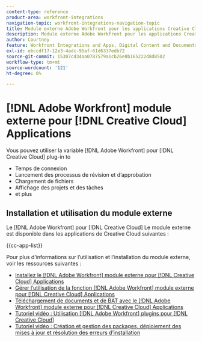```yaml
---
content-type: reference
product-area: workfront-integrations
navigation-topic: workfront-integrations-navigation-topic
title: Module externe Adobe Workfront pour les applications Creative Cloud
description: Module externe Adobe Workfront pour les applications Creative Cloud
author: Courtney
feature: Workfront Integrations and Apps, Digital Content and Documents
exl-id: ebccdf17-12e3-4adc-95af-61d6337edb72
source-git-commit: 15307cd34aa0787579a1cb26e0b165222d8d8502
workflow-type: tm+mt
source-wordcount: '121'
ht-degree: 0%

---
```



# [!DNL Adobe Workfront] module externe pour [!DNL Creative Cloud] Applications

Vous pouvez utiliser la variable [!DNL Adobe Workfront] pour [!DNL Creative Cloud] plug-in to

* Temps de connexion
* Lancement des processus de révision et d’approbation
* Chargement de fichiers
* Affichage des projets et des tâches
* et plus

## Installation et utilisation du module externe

Le [!DNL Adobe Workfront] pour [!DNL Creative Cloud] Le module externe est disponible dans les applications de Creative Cloud suivantes :

{{cc-app-list}}

Pour plus d’informations sur l’utilisation et l’installation du module externe, voir les ressources suivantes :

* [Installez le [!DNL Adobe Workfront] module externe pour [!DNL Creative Cloud] Applications](/help/quicksilver/workfront-integrations-and-apps/adobe-workfront-for-creative-cloud/wf-cc-install-toc.md)
* [Gérer l’utilisation de la fonction [!DNL Adobe Workfront] module externe pour [!DNL Creative Cloud] Applications](/help/quicksilver/workfront-integrations-and-apps/adobe-workfront-for-creative-cloud/wf-cc-manage-work-toc.md)
* [Téléchargement de documents et de BAT avec le [!DNL Adobe Workfront] module externe pour [!DNL Creative Cloud] Applications](/help/quicksilver/workfront-integrations-and-apps/adobe-workfront-for-creative-cloud/wf-cc-docs-proofs-toc.md)
* [Tutoriel vidéo : Utilisation [!DNL Adobe Workfront] plugins pour [!DNL Creative Cloud]](https://experienceleague.adobe.com/docs/workfront-learn/tutorials-workfront/integrations/adobe-creative-cloud/use-adobe-workfront-extensions-for-creative-cloud.html)
* [Tutoriel vidéo : Création et gestion des packages, déploiement des mises à jour et résolution des erreurs d’installation](https://www.youtube.com/watch?v=zzvXNLIBzrc)
